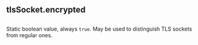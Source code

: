 ## tlsSocket.encrypted

## 

Static boolean value, always `true`. May be used to distinguish TLS sockets
from regular ones.